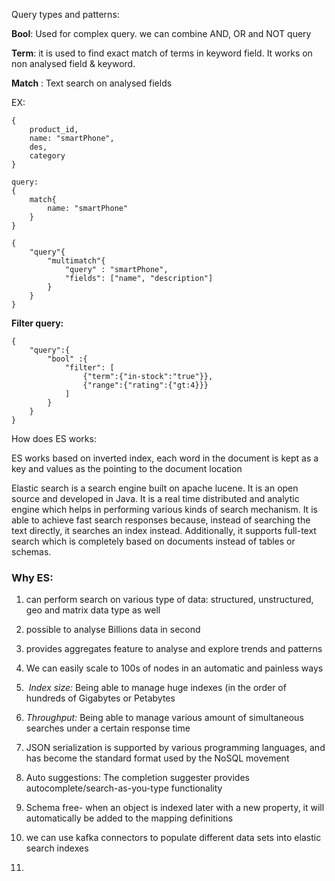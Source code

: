 Query types and patterns:

**Bool**: Used for complex query.  we can combine AND, OR and NOT query 

**Term**:  it is used to find exact match of terms in keyword field. It works on non analysed field & keyword.

**Match** :  Text search on analysed fields

EX: 
```
{
	product_id,
	name: "smartPhone",
	des,
	category
}
```

```
query:
{
	match{
		name: "smartPhone"
	}
}
```


```
{
	"query"{
		"multimatch"{
			"query" : "smartPhone",
			"fields": ["name", "description"]
		}
	}
}
```


**Filter query:**

```
{
	"query":{
		"bool" :{
			"filter": [
				{"term":{"in-stock":"true"}},
				{"range":{"rating":{"gt:4}}}
			]
		}
	}
}
```


How does ES works:

ES works based on inverted index, each word in the document is kept as a key and values as the pointing to the document location

Elastic search is a search engine built on apache lucene. It is an open source and developed in Java. It is a real time distributed and analytic engine which helps in performing various kinds of search mechanism. It is able to achieve fast search responses because, instead of searching the text directly, it searches an index instead. Additionally, it supports full-text search which is completely based on documents instead of tables or schemas.


### Why ES:
1. can perform search on various type of data: 
structured, unstructured, geo and matrix data type as well

2. possible to analyse Billions data in second
3. provides aggregates feature to analyse and explore trends and patterns
4. We can easily scale to 100s of nodes in an automatic and painless ways
5.  _Index size:_ Being able to manage huge indexes (in the order of hundreds of Gigabytes or Petabytes
6. _Throughput:_ Being able to manage various amount of simultaneous searches under a certain response time
7. JSON serialization is supported by various programming languages, and has become the standard format used by the NoSQL movement
8. Auto suggestions: The completion suggester provides autocomplete/search-as-you-type functionality
9. Schema free- when an object is indexed later with a new property, it will automatically be added to the mapping definitions
10. we can use kafka connectors to populate different data sets into elastic search indexes
11. 